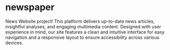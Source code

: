 # newspaper
 News Website project! This platform delivers up-to-date news articles, insightful analyses, and engaging multimedia content. Designed with user experience in mind, our site features a clean and intuitive interface for easy navigation and a responsive layout to ensure accessibility across various devices.
